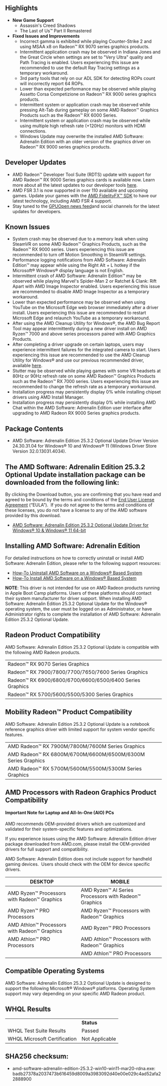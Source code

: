 ## Highlights

* **New Game Support**
  + Assassin's Creed Shadows
  + The Last of Us™ Part II Remastered
* **Fixed Issues and Improvements**
  + Incorrect gamma is exhibited while playing Counter-Strike 2 and using MSAA x8 on Radeon™ RX 9070 series graphics products.
  + Intermittent application crash may be observed in Indiana Jones and the Great Circle when settings are set to "Very Ultra" quality and Path Tracing is enabled. Users experiencing this issue are recommended to use the default Ray Tracing settings as a temporary workaround.
  + 3rd party tools that rely on our ADL SDK for detecting ROPs count will incorrectly report 64 ROPs.
  + Lower than expected performance may be observed while playing Assetto Corsa Competizione on Radeon™ RX 9000 series graphics products.
  + Intermittent system or application crash may be observed while pressing Alt-Tab during gameplay on some AMD Radeon™ Graphics Products such as the Radeon™ RX 6000 Series.
  + Intermittent system or application crash may be observed while using multiple high refresh rate (+120Hz) monitors with HDMI connections.
  + Windows Update may overwrite the installed AMD Software: Adrenalin Edition with an older version of the graphics driver on Radeon™ RX 9000 series graphics products.

## Developer Updates

* AMD Radeon™ Developer Tool Suite (RDTS) update with support for AMD Radeon™ RX 9000 Series graphics cards is available now. Learn more about all the latest updates to our developer tools [here](https://gpuopen.com/learn/radeon-developer-tool-suite-amd-rdna4/ "https://gpuopen.com/learn/radeon-developer-tool-suite-amd-rdna4/").
* AMD FSR 3.1 is now supported in over 110 available and upcoming games. Update your games with the [AMD FidelityFX™ SDK](https://gpuopen.com/amd-fidelityfx-sdk/) to have our latest technology, including AMD FSR 4 support.
* Stay tuned to the [GPUOpen news feed](https://gpuopen.com/news/)and social channels for the latest updates for developers.

## Known Issues

* System crash may be observed due to a memory leak when using SteamVR on some AMD Radeon™ Graphics Products, such as the Radeon™ RX 9000 series. Users experiencing this issue are recommended to turn off Motion Smoothing in SteamVR settings.
* Performance logging notifications from AMD Software: Adrenalin Edition™ may appear while using the Right Alt + L hotkey if the Microsoft® Windows® display language is not English.
* Intermittent crash of AMD Software: Adrenalin Edition™ may be observed while playing Marvel's Spider-Man 2 or Ratchet & Clank: Rift Apart with AMD Image Inspector enabled. Users experiencing this issue are recommended to disable AMD Image Inspector as a temporary workaround.
* Lower than expected performance may be observed when using YouTube on the Microsoft Edge web browser immediately after a driver install. Users experiencing this issue are recommended to restart Microsoft Edge and relaunch YouTube as a temporary workaround.
* After using the AMD Cleanup Utility for Windows®, the AMD Bug Report Tool may appear intermittently during a new driver install on AMD Ryzen™ 7000 and above series processors paired with AMD Graphics Products.
* After completing a driver upgrade on certain laptops, users may experience intermittent failures for the integrated camera to start. Users experiencing this issue are recommended to use the AMD Cleanup Utility for Windows® and use our previous recommended driver, available [here](https://www.amd.com/en/resources/support-articles/release-notes/RN-RAD-WIN-24-12-1.html).
* Stutter may be observed while playing games with some VR headsets at 80Hz or 90Hz refresh rate on some AMD Radeon™ Graphics Products such as the Radeon™ RX 7000 series. Users experiencing this issue are recommended to change the refresh rate as a temporary workaround.
* Installation progress may persistently display 0% while installing chipset drivers using AMD Install Manager.
* Installation progress may persistently display 0% while installing AMD Chat within the AMD Software: Adrenalin Edition user interface after upgrading to AMD Radeon RX 9000 Series graphics products.



## Package Contents

* AMD Software: Adrenalin Edition 25.3.2 Optional Update Driver Version 24.30.31.04 for Windows® 10 and Windows® 11 (Windows Driver Store Version 32.0.13031.4034).

## The AMD Software: Adrenalin Edition 25.3.2 Optional Update installation package can be downloaded from the following link:

By clicking the Download button, you are confirming that you have read and agreed to be bound by the terms and conditions of the [End User License Agreement](/zh-tw/resources/support-articles/amd-software-eula.html) (“EULA”).  If you do not agree to the terms and conditions of these licenses, you do not have a license to any of the AMD software provided by this download.

* [AMD Software: Adrenalin Edition 25.3.2 Optional Update Driver for Windows® 10 & Windows® 11 64-bit](https://drivers.amd.com/drivers/amd-software-adrenalin-edition-25.3.2-win10-win11-mar20-rdna.exe)



## Installing AMD Software: Adrenalin Edition

For detailed instructions on how to correctly uninstall or install AMD Software: Adrenalin Edition, please refer to the following support resources:

* [How-To Uninstall AMD Software on a Windows® Based System](/en/resources/support-articles/faqs/RSX2-UNINSTALL.html)
* [How-To Install AMD Software on a Windows® Based System](/en/resources/support-articles/faqs/RSX2-INSTALL.html)

**NOTE**: This driver is not intended for use on AMD Radeon products running in Apple Boot Camp platforms. Users of these platforms should contact their system manufacturer for driver support. When installing AMD Software: Adrenalin Edition 25.3.2 Optional Update for the Windows® operating system, the user must be logged on as Administrator, or have Administrator rights to complete the installation of AMD Software: Adrenalin Edition 25.3.2 Optional Update.

## Radeon Product Compatibility

AMD Software: Adrenalin Edition 25.3.2 Optional Update is compatible with the following AMD Radeon products.

|  |
| --- |
| Radeon™ RX 9070 Series Graphics |
| Radeon™ RX 7900/7800/7700/7650/7600 Series Graphics |
| Radeon™ RX 6900/6800/6700/6600/6500/6400 Series Graphics |
| Radeon™ RX 5700/5600/5500/5300 Series Graphics |

## Mobility Radeon™ Product Compatibility

AMD Software: Adrenalin Edition 25.3.2 Optional Update is a notebook reference graphics driver with limited support for system vendor specific features.

|  |
| --- |
| AMD Radeon™ RX 7900M/7800M/7600M Series Graphics |
| AMD Radeon™ RX 6800M/6700M/6600M/6500M/6300M Series Graphics |
| AMD Radeon™ RX 5700M/5600M/5500M/5300M Series Graphics |

## ​​​​AMD Processors with Radeon Graphics Product Compatibility

#### Important Note for Laptop and All-In-One (AIO) PCs

AMD recommends OEM-provided drivers which are customized and validated for their system-specific features and optimizations.  
  
If you experience issues using the AMD Software: Adrenalin Edition driver package downloaded from AMD.com, please install the OEM-provided drivers for full support and compatibility.  
  
AMD Software: Adrenalin Edition does not include support for handheld gaming devices.  Users should check with the OEM for device specific drivers.

| DESKTOP | MOBILE |
| --- | --- |
| AMD Ryzen™ Processors with Radeon™ Graphics | AMD Ryzen™ AI Series Processors with Radeon™ Graphics |
| AMD Ryzen™ PRO Processors | AMD Ryzen™ Processors with Radeon™ Graphics |
| AMD Athlon™ Processors with Radeon™ Graphics | AMD Ryzen™ PRO Processors |
| AMD Athlon™ PRO Processors | AMD Athlon™ Processors with Radeon™ Graphics |
|  | AMD Athlon™ PRO Processors |

## Compatible Operating Systems

AMD Software: Adrenalin Edition 25.3.2 Optional Update is designed to support the following Microsoft® Windows® platforms. Operating System support may vary depending on your specific AMD Radeon product.

## WHQL Results

|  |  |
| --- | --- |
|  | **Status** |
| WHQL Test Suite Results | Passed |
| WHQL Microsoft Certification | Not Applicable |

## SHA256 checksum:

* amd-software-adrenalin-edition-25.3.2-win10-win11-mar20-rdna.exe: badb27378a2037473b616459d8009a3983092d40e00e029c4ad52afa22888900
